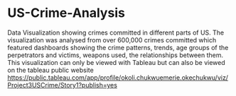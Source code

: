 # US-Crime-Analysis
Data Visualization showing crimes committed in different parts of US. 
The visualization was analysed from over 600,000 crimes committed which featured dashboards showing the crime patterns, trends, 
age groups of the perpetrators and victims, weapons used, the relationships between them.
This visualization can only be viewed with Tableau but can also be viewed on the tableau public website 
https://public.tableau.com/app/profile/okoli.chukwuemerie.okechukwu/viz/Project3USCrime/Story1?publish=yes
